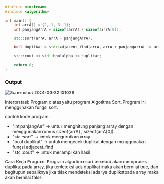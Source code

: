 ```C++
#include <iostream>
#include <algorithm>

int main() {
    int arrA[] = {2, 1, 3, 1};
    int panjangArrA = sizeof(arrA) / sizeof(arrA[0]);

    std::sort(arrA, arrA + panjangArrA);

    bool duplikat = std::adjacent_find(arrA, arrA + panjangArrA) != arrA + panjangArrA;

    std::cout << std::boolalpha << duplikat;

    return 0;
}
```

### Output
![Screenshot 2024-06-22 151028](https://github.com/rennanvra/Algoritma-dan-Struktur-Data/assets/162566980/538dd113-8daf-4539-9df5-2b9de1df06c3)

Interpretasi:
Program diatas yaitu program Algoritma Sort. Program ini menggunakan fungsi sort. 

contoh kode program:
- "int panjangArr" -> untuk menghitung panjang array dengan menggunakan rumus sizeof(arrA) / sizeof(arrA[0]).
- "std::sort" -> untuk mengurutkan array
- "bool duplikat" -> untuk mengecek duplikat dengan menggunakan fungsi adjacent_find
- "std::cout" -> untuk menampilkan hasil

Cara Kerja Program:
Program algoritma sort tersebut akan memproses duplikat pada array, jika terdeteksi ada duplikat maka akan bernilai true, dan begitupun sebaliknya jika tidak mendeteksi adanya duplikatpada array maka akan bernilai false.